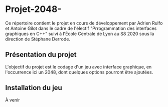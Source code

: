 # Projet-2048-

Ce répertoire contient le projet en cours de développement par Adrien Rulfo et Antoine Gilot dans le cadre de l'électif "Prrogrammation des interfaces graphiques en C++" suivi à l'École Centrale de Lyon au S8 2020 sous la direction de Stéphane Derrode.

## Présentation du projet

L'objectif du projet est le codage d'un jeu avec interface graphique, en l'occurrence ici un 2048, dont quelques options pourront être ajoutées.

## Installation du jeu

À venir
